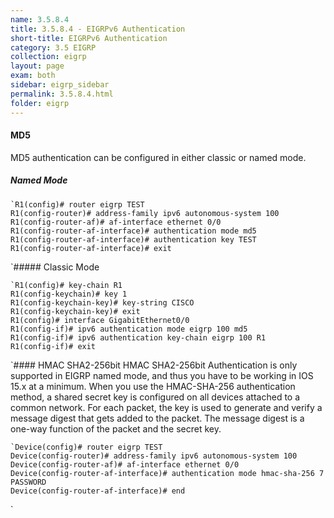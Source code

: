 ```yaml
---
name: 3.5.8.4
title: 3.5.8.4 - EIGRPv6 Authentication
short-title: EIGRPv6 Authentication
category: 3.5 EIGRP
collection: eigrp
layout: page
exam: both
sidebar: eigrp_sidebar
permalink: 3.5.8.4.html
folder: eigrp
---
```

#### MD5
MD5 authentication can be configured in either classic or named mode.
##### Named Mode
```
`R1(config)# router eigrp TEST
R1(config-router)# address-family ipv6 autonomous-system 100
R1(config-router-af)# af-interface ethernet 0/0
R1(config-router-af-interface)# authentication mode md5
R1(config-router-af-interface)# authentication key TEST
R1(config-router-af-interface)# exit
```
`##### Classic Mode
```
`R1(config)# key-chain R1
R1(config-keychain)# key 1
R1(config-keychain-key)# key-string CISCO
R1(config-keychain-key)# exit
R1(config)# interface GigabitEthernet0/0
R1(config-if)# ipv6 authentication mode eigrp 100 md5
R1(config-if)# ipv6 authentication key-chain eigrp 100 R1
R1(config-if)# exit
```
`#### HMAC SHA2-256bit
HMAC SHA2-256bit Authentication is only supported in EIGRP named mode, and thus you have to be working in IOS 15.x at a minimum.  When you use the HMAC-SHA-256 authentication method, a shared secret key is configured on all devices attached to a common network. For each packet, the key is used to generate and verify a message digest that gets added to the packet. The message digest is a one-way function of the packet and the secret key.
```
`Device(config)# router eigrp TEST
Device(config-router)# address-family ipv6 autonomous-system 100
Device(config-router-af)# af-interface ethernet 0/0
Device(config-router-af-interface)# authentication mode hmac-sha-256 7 PASSWORD
Device(config-router-af-interface)# end
```
`
